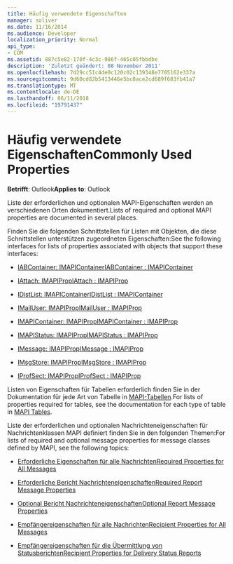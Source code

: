 ```yaml
---
title: Häufig verwendete Eigenschaften
manager: soliver
ms.date: 11/16/2014
ms.audience: Developer
localization_priority: Normal
api_type:
- COM
ms.assetid: 887c5e82-170f-4c3c-986f-465c05fbbdbe
description: 'Zuletzt geändert: 08 November 2011'
ms.openlocfilehash: 7d29cc51c4de0c120c02c139348e7705162e337a
ms.sourcegitcommit: 9d60cd82b5413446e5bc8ace2cd689f683fb41a7
ms.translationtype: MT
ms.contentlocale: de-DE
ms.lasthandoff: 06/11/2018
ms.locfileid: "19791437"
---
```

# <a name="commonly-used-properties"></a><span data-ttu-id="d39a0-103">Häufig verwendete Eigenschaften</span><span class="sxs-lookup"><span data-stu-id="d39a0-103">Commonly Used Properties</span></span>

 
  
<span data-ttu-id="d39a0-104">**Betrifft**: Outlook</span><span class="sxs-lookup"><span data-stu-id="d39a0-104">**Applies to**: Outlook</span></span> 
  
<span data-ttu-id="d39a0-105">Liste der erforderlichen und optionalen MAPI-Eigenschaften werden an verschiedenen Orten dokumentiert.</span><span class="sxs-lookup"><span data-stu-id="d39a0-105">Lists of required and optional MAPI properties are documented in several places.</span></span>
  
<span data-ttu-id="d39a0-106">Finden Sie die folgenden Schnittstellen für Listen mit Objekten, die diese Schnittstellen unterstützen zugeordneten Eigenschaften:</span><span class="sxs-lookup"><span data-stu-id="d39a0-106">See the following interfaces for lists of properties associated with objects that support these interfaces:</span></span>
  
- [<span data-ttu-id="d39a0-107">IABContainer: IMAPIContainer</span><span class="sxs-lookup"><span data-stu-id="d39a0-107">IABContainer : IMAPIContainer</span></span>](iabcontainerimapicontainer.md)
    
- [<span data-ttu-id="d39a0-108">IAttach: IMAPIProp</span><span class="sxs-lookup"><span data-stu-id="d39a0-108">IAttach : IMAPIProp</span></span>](iattachimapiprop.md)
    
- [<span data-ttu-id="d39a0-109">IDistList: IMAPIContainer</span><span class="sxs-lookup"><span data-stu-id="d39a0-109">IDistList : IMAPIContainer</span></span>](idistlistimapicontainer.md)
    
- [<span data-ttu-id="d39a0-110">IMailUser: IMAPIProp</span><span class="sxs-lookup"><span data-stu-id="d39a0-110">IMailUser : IMAPIProp</span></span>](imailuserimapiprop.md)
    
- [<span data-ttu-id="d39a0-111">IMAPIContainer: IMAPIProp</span><span class="sxs-lookup"><span data-stu-id="d39a0-111">IMAPIContainer : IMAPIProp</span></span>](imapicontainerimapiprop.md)
    
- [<span data-ttu-id="d39a0-112">IMAPIStatus: IMAPIProp</span><span class="sxs-lookup"><span data-stu-id="d39a0-112">IMAPIStatus : IMAPIProp</span></span>](imapistatusimapiprop.md)
    
- [<span data-ttu-id="d39a0-113">IMessage: IMAPIProp</span><span class="sxs-lookup"><span data-stu-id="d39a0-113">IMessage : IMAPIProp</span></span>](imessageimapiprop.md)
    
- [<span data-ttu-id="d39a0-114">IMsgStore: IMAPIProp</span><span class="sxs-lookup"><span data-stu-id="d39a0-114">IMsgStore : IMAPIProp</span></span>](imsgstoreimapiprop.md)
    
- [<span data-ttu-id="d39a0-115">IProfSect: IMAPIProp</span><span class="sxs-lookup"><span data-stu-id="d39a0-115">IProfSect : IMAPIProp</span></span>](iprofsectimapiprop.md)
    
<span data-ttu-id="d39a0-116">Listen von Eigenschaften für Tabellen erforderlich finden Sie in der Dokumentation für jede Art von Tabelle in [MAPI-Tabellen](mapi-tables.md).</span><span class="sxs-lookup"><span data-stu-id="d39a0-116">For lists of properties required for tables, see the documentation for each type of table in [MAPI Tables](mapi-tables.md).</span></span>
  
<span data-ttu-id="d39a0-117">Liste der erforderlichen und optionalen Nachrichteneigenschaften für Nachrichtenklassen MAPI definiert finden Sie in den folgenden Themen:</span><span class="sxs-lookup"><span data-stu-id="d39a0-117">For lists of required and optional message properties for message classes defined by MAPI, see the following topics:</span></span> 
  
- [<span data-ttu-id="d39a0-118">Erforderliche Eigenschaften für alle Nachrichten</span><span class="sxs-lookup"><span data-stu-id="d39a0-118">Required Properties for All Messages</span></span>](required-properties-for-all-messages.md)
    
- [<span data-ttu-id="d39a0-119">Erforderliche Bericht Nachrichteneigenschaften</span><span class="sxs-lookup"><span data-stu-id="d39a0-119">Required Report Message Properties</span></span>](required-report-message-properties.md)
    
- [<span data-ttu-id="d39a0-120">Optional Bericht Nachrichteneigenschaften</span><span class="sxs-lookup"><span data-stu-id="d39a0-120">Optional Report Message Properties</span></span>](optional-report-message-properties.md)
    
- [<span data-ttu-id="d39a0-121">Empfängereigenschaften für alle Nachrichten</span><span class="sxs-lookup"><span data-stu-id="d39a0-121">Recipient Properties for All Messages</span></span>](recipient-properties-for-all-messages.md)
    
- [<span data-ttu-id="d39a0-122">Empfängereigenschaften für die Übermittlung von Statusberichten</span><span class="sxs-lookup"><span data-stu-id="d39a0-122">Recipient Properties for Delivery Status Reports</span></span>](recipient-properties-for-delivery-status-reports.md)
    

